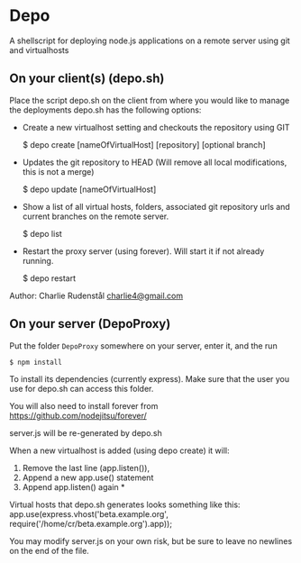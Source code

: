 Depo
====

A shellscript for deploying node.js applications on a remote server using git and virtualhosts

On your client(s) (depo.sh)
--------------------------

Place the script depo.sh on the client from where you would like to manage the deployments
depo.sh has the following options:

- Create a new virtualhost setting and checkouts the repository using GIT
	
	$ depo create [nameOfVirtualHost] [repository] [optional branch]    

- Updates the git repository to HEAD (Will remove all local modifications, this is not a merge)
	
	$ depo update [nameOfVirtualHost]

- Show a list of all virtual hosts, folders, associated git repository urls and current branches on the remote server. 

	$ depo list

- Restart the proxy server (using forever). Will start it if not already running.
	
	$ depo restart

Author: Charlie Rudenstål <charlie4@gmail.com>


On your server (DepoProxy)
-------------------------

Put the folder ``DepoProxy`` somewhere on your server, enter it, and the run

	$ npm install

To install its dependencies (currently express).
Make sure that the user you use for depo.sh can access this folder.

You will also need to install forever from
https://github.com/nodejitsu/forever/

server.js will be re-generated by depo.sh

When a new virtualhost is added (using depo create) it will: 
1. Remove the last line (app.listen()), 
2. Append a new app.use() statement
3. Append app.listen() again *

Virtual hosts that depo.sh generates looks something like this:
	app.use(express.vhost('beta.example.org', require('/home/cr/beta.example.org').app));

You may modify server.js on your own risk, but be 
sure to leave no newlines on the end of the file.

